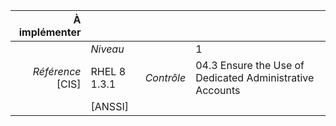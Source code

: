 
|           À implémenter    |    |    |    |
|----------------:|:---|---:|:---|
|                 |*Niveau*|| 1 |
|*Référence* [CIS]| RHEL 8 1.3.1 |*Contrôle*| 04.3 Ensure the Use of Dedicated Administrative Accounts |
|                 |[ANSSI] ||  |

